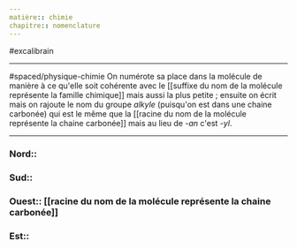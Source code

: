 ```yaml
---
matière:: chimie
chapitre:: nomenclature
---
```

#excalibrain 
___
#spaced/physique-chimie 
On numérote sa place dans la molécule de manière à ce qu'elle soit cohérente avec le [[suffixe du nom de la molécule représente la famille chimique]] mais aussi la plus petite ; ensuite on écrit mais on rajoute le nom du groupe *alkyle* (puisqu'on est dans une chaine carbonée) qui est le même que la [[racine du nom de la molécule représente la chaine carbonée]] mais au lieu de *-an* c'est *-yl*.

---
### Nord:: 
### Sud:: 
### Ouest:: [[racine du nom de la molécule représente la chaine carbonée]]
### Est:: 